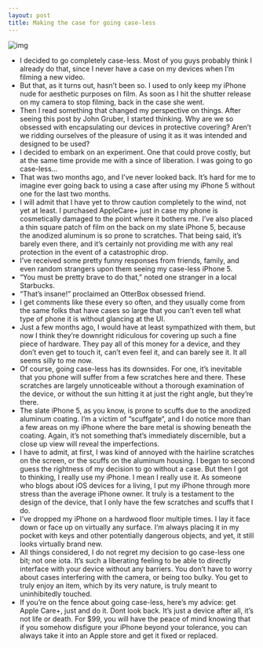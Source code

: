 ```yaml
---
layout: post
title: Making the case for going case-less
---
```

![img](http://media.idownloadblog.com/wp-content/uploads/2012/11/Caseless-iPhone-5.jpg)
* I decided to go completely case-less. Most of you guys probably think I already do that, since I never have a case on my devices when I’m filming a new video.
* But that, as it turns out, hasn’t been so. I used to only keep my iPhone nude for aesthetic purposes on film. As soon as I hit the shutter release on my camera to stop filming, back in the case she went.
* Then I read something that changed my perspective on things. After seeing this post by John Gruber, I started thinking. Why are we so obsessed with encapsulating our devices in protective covering? Aren’t we ridding ourselves of the pleasure of using it as it was intended and designed to be used?
* I decided to embark on an experiment. One that could prove costly, but at the same time provide me with a since of liberation. I was going to go case-less…
* That was two months ago, and I’ve never looked back. It’s hard for me to imagine ever going back to using a case after using my iPhone 5 without one for the last two months.
* I will admit that I have yet to throw caution completely to the wind, not yet at least. I purchased AppleCare+ just in case my phone is cosmetically damaged to the point where it bothers me. I’ve also placed a thin square patch of film on the back on my slate iPhone 5, because the anodized aluminum is so prone to scratches. That being said, it’s barely even there, and it’s certainly not providing me with any real protection in the event of a catastrophic drop.
* I’ve received some pretty funny responses from friends, family, and even random strangers upon them seeing my case-less iPhone 5.
* “You must be pretty brave to do that,” noted one stranger in a local Starbucks.
* “That’s insane!” proclaimed an OtterBox obsessed friend.
* I get comments like these every so often, and they usually come from the same folks that have cases so large that you can’t even tell what type of phone it is without glancing at the UI.
* Just a few months ago, I would have at least sympathized with them, but now I think they’re downright ridiculous for covering up such a fine piece of hardware. They pay all of this money for a device, and they don’t even get to touch it, can’t even feel it, and can barely see it. It all seems silly to me now.
* Of course, going case-less has its downsides. For one, it’s inevitable that you phone will suffer from a few scratches here and there. These scratches are largely unnoticeable without a thorough examination of the device, or without the sun hitting it at just the right angle, but they’re there.
* The slate iPhone 5, as you know, is prone to scuffs due to the anodized aluminum coating. I’m a victim of “scuffgate“, and I do notice more than a few areas on my iPhone where the bare metal is showing beneath the coating. Again, it’s not something that’s immediately discernible, but a close up view will reveal the imperfections.
* I have to admit, at first, I was kind of annoyed with the hairline scratches on the screen, or the scuffs on the aluminum housing. I began to second guess the rightness of my decision to go without a case. But then I got to thinking, I really use my iPhone. I mean I really use it. As someone who blogs about iOS devices for a living, I put my iPhone through more stress than the average iPhone owner. It truly is a testament to the design of the device, that I only have the few scratches and scuffs that I do.
* I’ve dropped my iPhone on a hardwood floor multiple times. I lay it face down or face up on virtually any surface. I’m always placing it in my pocket with keys and other potentially dangerous objects, and yet, it still looks virtually brand new.
* All things considered, I do not regret my decision to go case-less one bit; not one iota. It’s such a liberating feeling to be able to directly interface with your device without any barriers. You don’t have to worry about cases interfering with the camera, or being too bulky. You get to truly enjoy an item, which by its very nature, is truly meant to uninhibitedly touched.
* If you’re on the fence about going case-less, here’s my advice: get Apple Care+, just and do it. Dont look back. It’s just a device after all, it’s not life or death. For $99, you will have the peace of mind knowing that if you somehow disfigure your iPhone beyond your tolerance, you can always take it into an Apple store and get it fixed or replaced.

